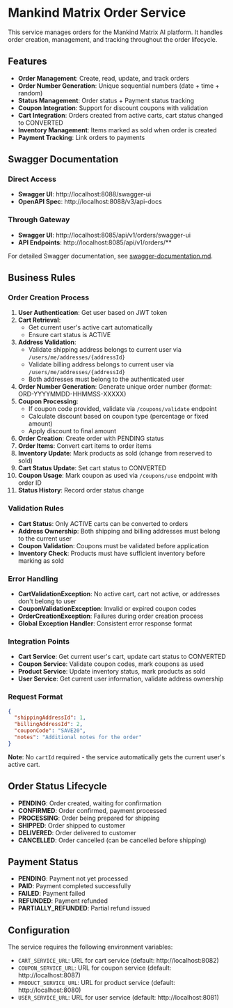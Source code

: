 # Mankind Matrix Order Service

This service manages orders for the Mankind Matrix AI platform. It handles order creation, management, and tracking throughout the order lifecycle.

## Features

- **Order Management**: Create, read, update, and track orders
- **Order Number Generation**: Unique sequential numbers (date + time + random)
- **Status Management**: Order status + Payment status tracking
- **Coupon Integration**: Support for discount coupons with validation
- **Cart Integration**: Orders created from active carts, cart status changed to CONVERTED
- **Inventory Management**: Items marked as sold when order is created
- **Payment Tracking**: Link orders to payments

## Swagger Documentation

### Direct Access
- **Swagger UI**: http://localhost:8088/swagger-ui
- **OpenAPI Spec**: http://localhost:8088/v3/api-docs

### Through Gateway
- **Swagger UI**: http://localhost:8085/api/v1/orders/swagger-ui
- **API Endpoints**: http://localhost:8085/api/v1/orders/**

For detailed Swagger documentation, see [swagger-documentation.md](docs/swagger-documentation.md).

## Business Rules

### Order Creation Process

1. **User Authentication**: Get user based on JWT token
2. **Cart Retrieval**: 
   - Get current user's active cart automatically
   - Ensure cart status is ACTIVE
3. **Address Validation**:
   - Validate shipping address belongs to current user via `/users/me/addresses/{addressId}`
   - Validate billing address belongs to current user via `/users/me/addresses/{addressId}`
   - Both addresses must belong to the authenticated user
4. **Order Number Generation**: Generate unique order number (format: ORD-YYYYMMDD-HHMMSS-XXXXX)
5. **Coupon Processing**:
   - If coupon code provided, validate via `/coupons/validate` endpoint
   - Calculate discount based on coupon type (percentage or fixed amount)
   - Apply discount to final amount
6. **Order Creation**: Create order with PENDING status
7. **Order Items**: Convert cart items to order items
8. **Inventory Update**: Mark products as sold (change from reserved to sold)
9. **Cart Status Update**: Set cart status to CONVERTED
10. **Coupon Usage**: Mark coupon as used via `/coupons/use` endpoint with order ID
11. **Status History**: Record order status change

### Validation Rules

- **Cart Status**: Only ACTIVE carts can be converted to orders
- **Address Ownership**: Both shipping and billing addresses must belong to the current user
- **Coupon Validation**: Coupons must be validated before application
- **Inventory Check**: Products must have sufficient inventory before marking as sold

### Error Handling

- **CartValidationException**: No active cart, cart not active, or addresses don't belong to user
- **CouponValidationException**: Invalid or expired coupon codes
- **OrderCreationException**: Failures during order creation process
- **Global Exception Handler**: Consistent error response format

### Integration Points

- **Cart Service**: Get current user's cart, update cart status to CONVERTED
- **Coupon Service**: Validate coupon codes, mark coupons as used
- **Product Service**: Update inventory status, mark products as sold
- **User Service**: Get current user information, validate address ownership

### Request Format

```json
{
  "shippingAddressId": 1,
  "billingAddressId": 2,
  "couponCode": "SAVE20",
  "notes": "Additional notes for the order"
}
```

**Note**: No `cartId` required - the service automatically gets the current user's active cart.

## Order Status Lifecycle

- **PENDING**: Order created, waiting for confirmation
- **CONFIRMED**: Order confirmed, payment processed
- **PROCESSING**: Order being prepared for shipping
- **SHIPPED**: Order shipped to customer
- **DELIVERED**: Order delivered to customer
- **CANCELLED**: Order cancelled (can be cancelled before shipping)

## Payment Status

- **PENDING**: Payment not yet processed
- **PAID**: Payment completed successfully
- **FAILED**: Payment failed
- **REFUNDED**: Payment refunded
- **PARTIALLY_REFUNDED**: Partial refund issued


## Configuration

The service requires the following environment variables:
- `CART_SERVICE_URL`: URL for cart service (default: http://localhost:8082)
- `COUPON_SERVICE_URL`: URL for coupon service (default: http://localhost:8087)
- `PRODUCT_SERVICE_URL`: URL for product service (default: http://localhost:8080)
- `USER_SERVICE_URL`: URL for user service (default: http://localhost:8081)

